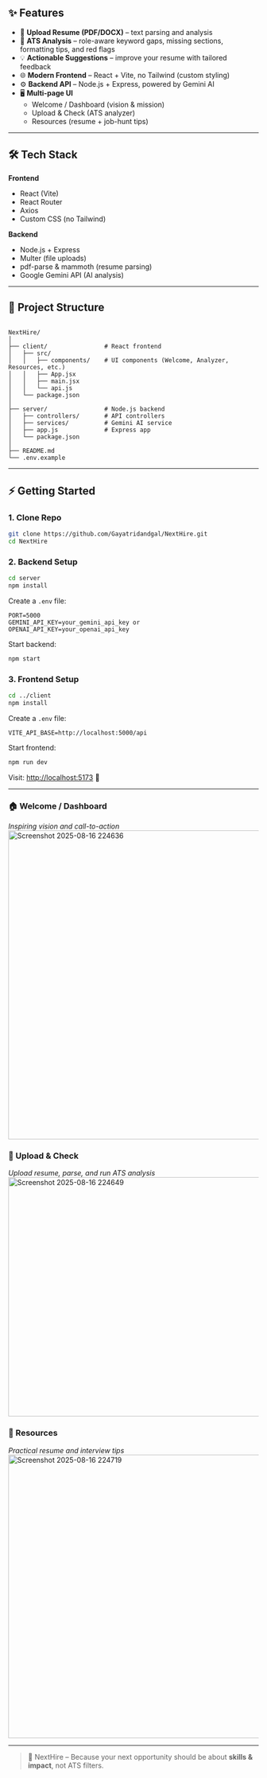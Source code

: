 

## ✨ Features  

- 📂 **Upload Resume (PDF/DOCX)** – text parsing and analysis  
- 🎯 **ATS Analysis** – role-aware keyword gaps, missing sections, formatting tips, and red flags  
- 💡 **Actionable Suggestions** – improve your resume with tailored feedback  
- 🌐 **Modern Frontend** – React + Vite, no Tailwind (custom styling)  
- ⚙️ **Backend API** – Node.js + Express, powered by Gemini AI  
- 🖥 **Multi-page UI**  
  - Welcome / Dashboard (vision & mission)  
  - Upload & Check (ATS analyzer)  
  - Resources (resume + job-hunt tips)  

---

## 🛠️ Tech Stack  

**Frontend**  
- React (Vite)  
- React Router  
- Axios  
- Custom CSS (no Tailwind)  

**Backend**  
- Node.js + Express  
- Multer (file uploads)  
- pdf-parse & mammoth (resume parsing)  
- Google Gemini API (AI analysis)  

---

## 📂 Project Structure  

```

NextHire/
│
├── client/                # React frontend
│   ├── src/
│   │   ├── components/    # UI components (Welcome, Analyzer, Resources, etc.)
│   │   ├── App.jsx
│   │   ├── main.jsx
│   │   └── api.js
│   └── package.json
│
├── server/                # Node.js backend
│   ├── controllers/       # API controllers
│   ├── services/          # Gemini AI service
│   ├── app.js             # Express app
│   └── package.json
│
├── README.md
└── .env.example

````

---

## ⚡ Getting Started  

### 1. Clone Repo  
```bash
git clone https://github.com/Gayatridandgal/NextHire.git
cd NextHire
````

### 2. Backend Setup

```bash
cd server
npm install
```

Create a `.env` file:

```
PORT=5000
GEMINI_API_KEY=your_gemini_api_key or OPENAI_API_KEY=your_openai_api_key
```

Start backend:

```bash
npm start
```

### 3. Frontend Setup

```bash
cd ../client
npm install
```

Create a `.env` file:

```
VITE_API_BASE=http://localhost:5000/api
```

Start frontend:

```bash
npm run dev
```

Visit: [http://localhost:5173](http://localhost:5173) 🎉

---



### 🏠 Welcome / Dashboard

*Inspiring vision and call-to-action*
<img width="951" height="621" alt="Screenshot 2025-08-16 224636" src="https://github.com/user-attachments/assets/1a002045-a979-487f-9e98-d12ae3c5e748" />


### 📂 Upload & Check

*Upload resume, parse, and run ATS analysis*
<img width="1204" height="481" alt="Screenshot 2025-08-16 224649" src="https://github.com/user-attachments/assets/ac170805-6c51-42d6-bab5-3b83a425a97e" />


### 📘 Resources

*Practical resume and interview tips*
<img width="996" height="570" alt="Screenshot 2025-08-16 224719" src="https://github.com/user-attachments/assets/c0b6885e-cf99-48a5-b341-1c546a895b49" />




---


> 🚀 NextHire – Because your next opportunity should be about **skills & impact**, not ATS filters.

